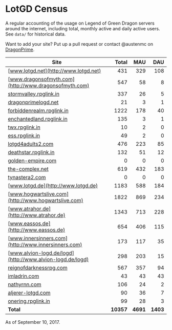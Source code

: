 # LotGD Census
A regular accounting of the usage on Legend of Green Dragon servers around the internet, including total, monthly active and daily active users. See `data/` for historical data.

Want to add your site? Put up a pull request or contact @austenmc on [DragonPrime](http://dragonprime.net).


Site | Total | MAU | DAU
--- | ---:| ---:| ---:
[www.lotgd.net](http://www.lotgd.net)|431|329|108
[www.dragonsofmyth.com](http://www.dragonsofmyth.com)|547|58|8
[stormvalley.rpglink.in](http://stormvalley.rpglink.in)|337|26|5
[dragonprimelogd.net](http://dragonprimelogd.net)|21|3|1
[forbiddenrealm.rpglink.in](http://forbiddenrealm.rpglink.in)|1222|178|40
[enchantedland.rpglink.in](http://enchantedland.rpglink.in)|135|3|1
[twx.rpglink.in](http://twx.rpglink.in)|10|2|0
[ess.rpglink.in](http://ess.rpglink.in)|49|2|0
[lotgd4adults2.com](http://lotgd4adults2.com)|476|223|85
[deathstar.rpglink.in](http://deathstar.rpglink.in)|132|51|12
[golden-empire.com](http://golden-empire.com)|0|0|0
[the-complex.net](http://the-complex.net)|619|432|183
[tynastera2.com](http://tynastera2.com)|0|0|0
[www.lotgd.de](http://www.lotgd.de)|1183|588|184
[www.hogwartslive.com](http://www.hogwartslive.com)|1822|869|234
[www.atrahor.de](http://www.atrahor.de)|1343|713|228
[www.eassos.de](http://www.eassos.de)|654|406|115
[www.innersinners.com](http://www.innersinners.com)|173|117|35
[www.alvion-logd.de/logd](http://www.alvion-logd.de/logd)|298|203|15
[reignofdarknessrpg.com](http://reignofdarknessrpg.com)|567|357|94
[imladrin.com](http://imladrin.com)|43|43|43
[nathyrnn.com](http://nathyrnn.com)|106|24|2
[aljerer-lotgd.com](http://aljerer-lotgd.com)|90|36|7
[onering.rpglink.in](http://onering.rpglink.in)|99|28|3
**Total**|**10357**|**4691**|**1403**

As of September 10, 2017.
